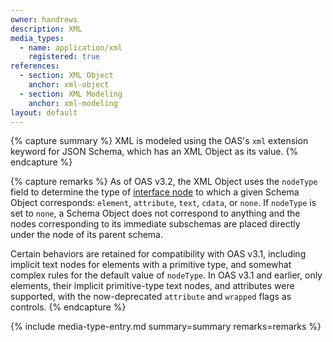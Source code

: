 ```yaml
---
owner: handrews
description: XML
media_types:
  - name: application/xml
    registered: true
references:
  - section: XML Object
    anchor: xml-object
  - section: XML Modeling
    anchor: xml-modeling
layout: default
---
```


{% capture summary %}
XML is modeled using the OAS's `xml` extension keyword for JSON Schema, which has an XML Object as its value.
{% endcapture %}

{% capture remarks %}
As of OAS v3.2, the XML Object uses the `nodeType` field to determine the type of [interface node](https://dom.spec.whatwg.org/#interface-node) to which a given Schema Object corresponds: `element`, `attribute`, `text`, `cdata`, or `none`.  If `nodeType` is set to `none`, a Schema Object does not correspond to anything and the nodes corresponding to its immediate subschemas are placed directly under the node of its parent schema.

Certain behaviors are retained for compatibility with OAS v3.1, including implicit text nodes for elements with a primitive type, and somewhat complex rules for the default value of `nodeType`.
In OAS v3.1 and earlier, only elements, their implicit primitive-type text nodes, and attributes were supported, with the now-deprecated `attribute` and `wrapped` flags as controls.
{% endcapture %}

{% include media-type-entry.md summary=summary remarks=remarks %}
